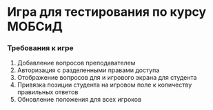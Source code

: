 # Игра для тестирования по курсу МОБСиД

### Требования к игре
1. Добавление вопросов преподавателем
2. Авторизация с разделенными правами доступа
3. Отображение вопросов для и игрового экрана для студента
4. Привязка позиции студента на игровом поле к количеству правильных ответов
5. Обновление положения для всех игроков
